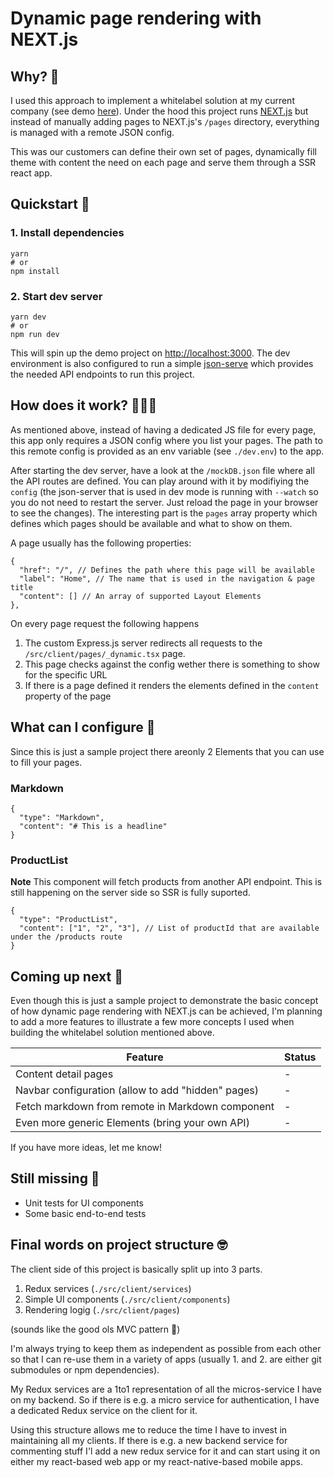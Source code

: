 # Dynamic page rendering with NEXT.js

## Why? 🤔

I used this approach to implement a whitelabel solution at my current company (see demo [here](https://whitelabel.dev.dongxii.com)).
Under the hood this project runs [NEXT.js](https://nextjs.org) but instead of manually adding pages to NEXT.js's `/pages` directory, everything is managed with a remote JSON config.

This was our customers can define their own set of pages, dynamically fill theme with content the need on each page and serve them through a SSR react app.

## Quickstart 🚀

### 1. Install dependencies

```
yarn
# or
npm install
```

### 2. Start dev server

```
yarn dev
# or
npm run dev
```

This will spin up the demo project on [http://localhost:3000](http://localhost:3000). The dev environment is also configured to run a simple [json-serve](https://github.com/typicode/json-server) which provides the needed API endpoints to run this project.

## How does it work? 🧙🏻‍♀️

As mentioned above, instead of having a dedicated JS file for every page, this app only requires a JSON config where you list your pages. The path to this remote config is provided as an env variable (see `./dev.env`) to the app.

After starting the dev server, have a look at the `/mockDB.json` file where all the API routes are defined.
You can play around with it by modifiying the `config` (the json-server that is used in dev mode is running with `--watch` so you do not need to restart the server. Just reload the page in your browser to see the changes).
The interesting part is the `pages` array property which defines which pages should be available and what to show on them.

A page usually has the following properties:

```
{
  "href": "/", // Defines the path where this page will be available
  "label": "Home", // The name that is used in the navigation & page title
  "content": [] // An array of supported Layout Elements
},
```

On every page request the following happens

1. The custom Express.js server redirects all requests to the `/src/client/pages/_dynamic.tsx` page.
2. This page checks against the config wether there is something to show for the specific URL
3. If there is a page defined it renders the elements defined in the `content` property of the page

## What can I configure 🤖

Since this is just a sample project there areonly 2 Elements that you can use to fill your pages.

### Markdown

```
{
  "type": "Markdown",
  "content": "# This is a headline"
}
```

### ProductList

**Note** This component will fetch products from another API endpoint. This is still happening on the server side so SSR is fully suported.

```
{
  "type": "ProductList",
  "content": ["1", "2", "3"], // List of productId that are available under the /products route
}
```

## Coming up next 🤗

Even though this is just a sample project to demonstrate the basic concept of how dynamic page rendering with NEXT.js can be achieved, I'm planning to add a more features to illustrate a few more concepts I used when building the whitelabel solution mentioned above.

| Feature                                            | Status |
| -------------------------------------------------- | ------ |
| Content detail pages                               | -      |
| Navbar configuration (allow to add "hidden" pages) | -      |
| Fetch markdown from remote in Markdown component   | -      |
| Even more generic Elements (bring your own API)    | -      |

If you have more ideas, let me know!

## Still missing 😬

- Unit tests for UI components
- Some basic end-to-end tests

## Final words on project structure 🤓

The client side of this project is basically split up into 3 parts.

1. Redux services (`./src/client/services`)
2. Simple UI components (`./src/client/components`)
3. Rendering logig (`./src/client/pages`)

(sounds like the good ols MVC pattern 🙊)

I'm always trying to keep them as independent as possible from each other so that I can re-use them in a variety of apps (usually 1. and 2. are either git submodules or npm dependencies).

My Redux services are a 1to1 representation of all the micros-service I have on my backend. So if there is e.g. a micro service for authentication, I have a dedicated Redux service on the client for it.

Using this structure allows me to reduce the time I have to invest in maintaining all my clients.
If there is e.g. a new backend service for commenting stuff I'l add a new redux service for it and can start using it on either my react-based web app or my react-native-based mobile apps.
